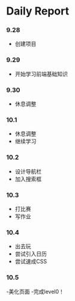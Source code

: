 # Daily Report

### 9.28

- 创建项目

### 9.29
- 开始学习前端基础知识

### 9.30
- 休息调整

### 10.1
- 休息调整
- 继续学习

### 10.2 
- 设计导航栏
- 加入搜索框

### 10.3
- 打比赛
- 写作业

### 10.4
- 出去玩
- 尝试引入日历
- 尝试速成CSS

### 10.5
-美化页面
-完成level0！
